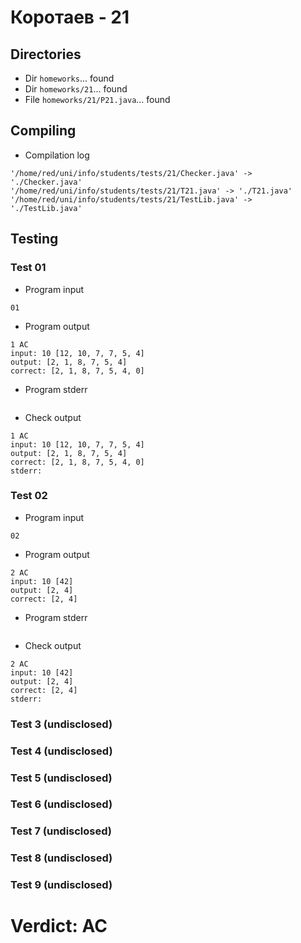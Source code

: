 # Коротаев - 21
## Directories
- Dir `homeworks`... found
- Dir `homeworks/21`... found
- File `homeworks/21/P21.java`... found
## Compiling
- Compilation log
```
'/home/red/uni/info/students/tests/21/Checker.java' -> './Checker.java'
'/home/red/uni/info/students/tests/21/T21.java' -> './T21.java'
'/home/red/uni/info/students/tests/21/TestLib.java' -> './TestLib.java'

```
## Testing
### Test 01
- Program input
```
01

```
- Program output
```
1 AC
input: 10 [12, 10, 7, 7, 5, 4]
output: [2, 1, 8, 7, 5, 4]
correct: [2, 1, 8, 7, 5, 4, 0]

```
- Program stderr
```

```
- Check output
```
1 AC
input: 10 [12, 10, 7, 7, 5, 4]
output: [2, 1, 8, 7, 5, 4]
correct: [2, 1, 8, 7, 5, 4, 0]
stderr:

```
### Test 02
- Program input
```
02

```
- Program output
```
2 AC
input: 10 [42]
output: [2, 4]
correct: [2, 4]

```
- Program stderr
```

```
- Check output
```
2 AC
input: 10 [42]
output: [2, 4]
correct: [2, 4]
stderr:

```
### Test 3 (undisclosed)
### Test 4 (undisclosed)
### Test 5 (undisclosed)
### Test 6 (undisclosed)
### Test 7 (undisclosed)
### Test 8 (undisclosed)
### Test 9 (undisclosed)
# Verdict: AC
